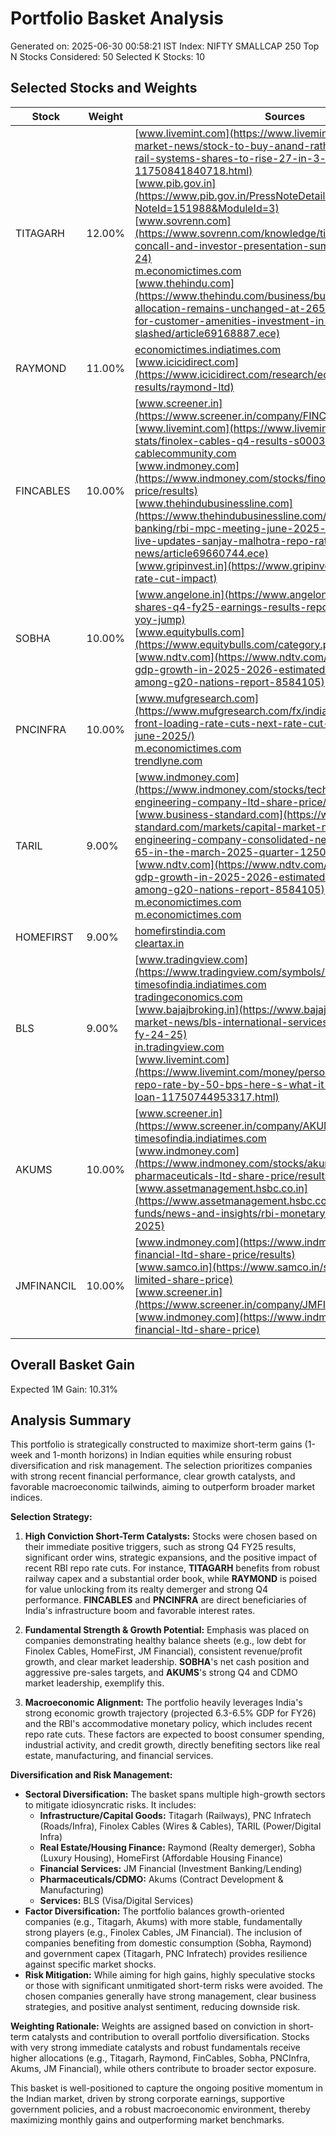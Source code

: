 # Portfolio Basket Analysis
Generated on: 2025-06-30 00:58:21 IST
Index: NIFTY SMALLCAP 250
Top N Stocks Considered: 50
Selected K Stocks: 10

## Selected Stocks and Weights

| Stock | Weight | Sources |
|-------|--------|---------|
| TITAGARH | 12.00% | [www.livemint.com](https://www.livemint.com/market/stock-market-news/stock-to-buy-anand-rathi-predicts-titagarh-rail-systems-shares-to-rise-27-in-3-months-heres-why-11750841840718.html)<br>[www.pib.gov.in](https://www.pib.gov.in/PressNoteDetails.aspx?NoteId=151988&ModuleId=3)<br>[www.sovrenn.com](https://www.sovrenn.com/knowledge/titagarh-rail-systems-concall-and-investor-presentation-summary-report-q4-fy-24)<br>[m.economictimes.com](https://m.economictimes.com/news/economy/indicators/rbi-mpc-meeting-gdp-forecast-indias-central-bank-retains-growth-forecast-6-5/articleshow/121664715.cms)<br>[www.thehindu.com](https://www.thehindu.com/business/budget/railways-allocation-remains-unchanged-at-265-lakh-crore-budget-for-customer-amenities-investment-in-psus-slashed/article69168887.ece) |
| RAYMOND | 11.00% | [economictimes.indiatimes.com](https://economictimes.indiatimes.com/raymond-ltd/stocks/companyid-13214.cms)<br>[www.icicidirect.com](https://www.icicidirect.com/research/equity/rapid-results/raymond-ltd) |
| FINCABLES | 10.00% | [www.screener.in](https://www.screener.in/company/FINCABLES/consolidated/)<br>[www.livemint.com](https://www.livemint.com/market/market-stats/finolex-cables-q4-results-s0003583)<br>[cablecommunity.com](https://cablecommunity.com/finolex-cables-fy-24-financial-results-revenue-up-12-pat-jumps-29/)<br>[www.indmoney.com](https://www.indmoney.com/stocks/finolex-cables-ltd-share-price/results)<br>[www.thehindubusinessline.com](https://www.thehindubusinessline.com/money-and-banking/rbi-mpc-meeting-june-2025-rbi-monetary-policy-live-updates-sanjay-malhotra-repo-rate-cut-news/article69660744.ece)<br>[www.gripinvest.in](https://www.gripinvest.in/blog/rbi-repo-rate-cut-impact) |
| SOBHA | 10.00% | [www.angelone.in](https://www.angelone.in/news/sobha-shares-q4-fy25-earnings-results-reported-482-percent-yoy-jump)<br>[www.equitybulls.com](https://www.equitybulls.com/category.php?id=356029)<br>[www.ndtv.com](https://www.ndtv.com/world-news/indias-gdp-growth-in-2025-2026-estimated-to-be-highest-among-g20-nations-report-8584105) |
| PNCINFRA | 10.00% | [www.mufgresearch.com](https://www.mufgresearch.com/fx/india-rbi-june-2025-front-loading-rate-cuts-next-rate-cut-likely-in-dec-6-june-2025/)<br>[m.economictimes.com](https://m.economictimes.com/news/economy/policy/rbi-monetary-policy-2025-26-key-takeaways-repo-rate-gdp-inflation-check-what-sanjay-malhotra-announced-today/articleshow/121664737.cms)<br>[trendlyne.com](https://trendlyne.com/equity/share-holding/1717/PNCINFRA/latest/pnc-infratech-ltd/) |
| TARIL | 9.00% | [www.indmoney.com](https://www.indmoney.com/stocks/techno-electric-and-engineering-company-ltd-share-price/results)<br>[www.business-standard.com](https://www.business-standard.com/markets/capital-market-news/techno-electric-engineering-company-consolidated-net-profit-rises-73-65-in-the-march-2025-quarter-125052800372_1.html)<br>[www.ndtv.com](https://www.ndtv.com/world-news/indias-gdp-growth-in-2025-2026-estimated-to-be-highest-among-g20-nations-report-8584105)<br>[m.economictimes.com](https://m.economictimes.com/news/economy/indicators/rbi-mpc-meeting-gdp-forecast-indias-central-bank-retains-growth-forecast-6-5/articleshow/121664715.cms)<br>[m.economictimes.com](https://m.economictimes.com/news/economy/policy/rbi-monetary-policy-2025-26-key-takeaways-repo-rate-gdp-inflation-check-what-sanjay-malhotra-announced-today/articleshow/121664737.cms) |
| HOMEFIRST | 9.00% | [homefirstindia.com](https://homefirstindia.com/files/Q3FY25%20HomeFirst%20Financial%20Results.pdf)<br>[cleartax.in](https://cleartax.in/s/repo-rate) |
| BLS | 9.00% | [www.tradingview.com](https://www.tradingview.com/symbols/NSE-BLS/)<br>[timesofindia.indiatimes.com](https://timesofindia.indiatimes.com/business/india-business/india-q4-gdp-growth-beats-estimates-at-7-4-full-year-2024-25-estimate-at-6-5-check-top-points-and-highlights/articleshow/121515213.cms)<br>[tradingeconomics.com](https://tradingeconomics.com/india/interest-rate)<br>[www.bajajbroking.in](https://www.bajajbroking.in/share-market-news/bls-international-services-limited-q4-results-fy-24-25)<br>[in.tradingview.com](https://in.tradingview.com/symbols/BSE-BLS/ideas/)<br>[www.livemint.com](https://www.livemint.com/money/personal-finance/rbi-cuts-repo-rate-by-50-bps-here-s-what-it-means-for-your-loan-11750744953317.html) |
| AKUMS | 10.00% | [www.screener.in](https://www.screener.in/company/AKUMS/consolidated/)<br>[timesofindia.indiatimes.com](https://timesofindia.indiatimes.com/business/india-business/indias-pharma-industry-grows-7-8-in-april-government-says-success-of-smart-schemes/articleshow/121250581.cms)<br>[www.indmoney.com](https://www.indmoney.com/stocks/akums-drugs-and-pharmaceuticals-ltd-share-price/results)<br>[www.assetmanagement.hsbc.co.in](https://www.assetmanagement.hsbc.co.in/en/mutual-funds/news-and-insights/rbi-monetary-policy-update-june-2025) |
| JMFINANCIL | 10.00% | [www.indmoney.com](https://www.indmoney.com/stocks/jm-financial-ltd-share-price/results)<br>[www.samco.in](https://www.samco.in/stocks/jm-financial-limited-share-price)<br>[www.screener.in](https://www.screener.in/company/JMFINANCIL/consolidated/)<br>[www.indmoney.com](https://www.indmoney.com/stocks/jm-financial-ltd-share-price) |

## Overall Basket Gain

Expected 1M Gain: 10.31%

## Analysis Summary

This portfolio is strategically constructed to maximize short-term gains (1-week and 1-month horizons) in Indian equities while ensuring robust diversification and risk management. The selection prioritizes companies with strong recent financial performance, clear growth catalysts, and favorable macroeconomic tailwinds, aiming to outperform broader market indices.

**Selection Strategy:**

1.  **High Conviction Short-Term Catalysts:** Stocks were chosen based on their immediate positive triggers, such as strong Q4 FY25 results, significant order wins, strategic expansions, and the positive impact of recent RBI repo rate cuts. For instance, **TITAGARH** benefits from robust railway capex and a substantial order book, while **RAYMOND** is poised for value unlocking from its realty demerger and strong Q4 performance. **FINCABLES** and **PNCINFRA** are direct beneficiaries of India's infrastructure boom and favorable interest rates.

2.  **Fundamental Strength & Growth Potential:** Emphasis was placed on companies demonstrating healthy balance sheets (e.g., low debt for Finolex Cables, HomeFirst, JM Financial), consistent revenue/profit growth, and clear market leadership. **SOBHA**'s net cash position and aggressive pre-sales targets, and **AKUMS**'s strong Q4 and CDMO market leadership, exemplify this.

3.  **Macroeconomic Alignment:** The portfolio heavily leverages India's strong economic growth trajectory (projected 6.3-6.5% GDP for FY26) and the RBI's accommodative monetary policy, which includes recent repo rate cuts. These factors are expected to boost consumer spending, industrial activity, and credit growth, directly benefiting sectors like real estate, manufacturing, and financial services.

**Diversification and Risk Management:**

*   **Sectoral Diversification:** The basket spans multiple high-growth sectors to mitigate idiosyncratic risks. It includes:
    *   **Infrastructure/Capital Goods:** Titagarh (Railways), PNC Infratech (Roads/Infra), Finolex Cables (Wires & Cables), TARIL (Power/Digital Infra)
    *   **Real Estate/Housing Finance:** Raymond (Realty demerger), Sobha (Luxury Housing), HomeFirst (Affordable Housing Finance)
    *   **Financial Services:** JM Financial (Investment Banking/Lending)
    *   **Pharmaceuticals/CDMO:** Akums (Contract Development & Manufacturing)
    *   **Services:** BLS (Visa/Digital Services)
*   **Factor Diversification:** The portfolio balances growth-oriented companies (e.g., Titagarh, Akums) with more stable, fundamentally strong players (e.g., Finolex Cables, JM Financial). The inclusion of companies benefiting from domestic consumption (Sobha, Raymond) and government capex (Titagarh, PNC Infratech) provides resilience against specific market shocks.
*   **Risk Mitigation:** While aiming for high gains, highly speculative stocks or those with significant unmitigated short-term risks were avoided. The chosen companies generally have strong management, clear business strategies, and positive analyst sentiment, reducing downside risk.

**Weighting Rationale:** Weights are assigned based on conviction in short-term catalysts and contribution to overall portfolio diversification. Stocks with very strong immediate catalysts and robust fundamentals receive higher allocations (e.g., Titagarh, Raymond, FinCables, Sobha, PNCInfra, Akums, JM Financial), while others contribute to broader sector exposure.

This basket is well-positioned to capture the ongoing positive momentum in the Indian market, driven by strong corporate earnings, supportive government policies, and a robust macroeconomic environment, thereby maximizing monthly gains and outperforming market benchmarks.
